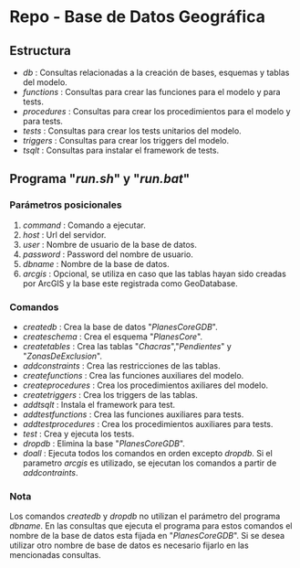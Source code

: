 # Repo - Base de Datos Geográfica

## Estructura

- _db_ : Consultas relacionadas a la creación de bases, esquemas y tablas del modelo.
- _functions_ : Consultas para crear las funciones para el modelo y para tests.
- _procedures_ : Consultas para crear los procedimientos para el modelo y para tests.
- _tests_ : Consultas para crear los tests unitarios del modelo.
- _triggers_ : Consultas para crear los triggers del modelo.
- _tsqlt_ : Consultas para instalar el framework de tests.

## Programa "_run.sh_" y "_run.bat_"

### Parámetros posicionales

1. _command_ : Comando a ejecutar.
2. _host_ : Url del servidor.
3. _user_ : Nombre de usuario de la base de datos.
4. _password_ : Password del nombre de usuario.
5. _dbname_ : Nombre de la base de datos.
6. _arcgis_ : Opcional, se utiliza en caso que las tablas hayan sido creadas por ArcGIS y la base este registrada como GeoDatabase.

### Comandos

- _createdb_ : Crea la base de datos "_PlanesCoreGDB_".
- _createschema_ : Crea el esquema "_PlanesCore_".
- _createtables_ : Crea las tablas "_Chacras_","_Pendientes_" y "_ZonasDeExclusion_".
- _addconstraints_ : Crea las restricciones de las tablas.
- _createfunctions_ : Crea las funciones auxiliares del modelo.
- _createprocedures_ : Crea los procedimientos axiliares del modelo.
- _createtriggers_ : Crea los triggers de las tablas.
- _addtsqlt_ : Instala el framework para test.
- _addtestfunctions_ : Crea las funciones auxiliares para tests.
- _addtestprocedures_ : Crea los procedimientos auxiliares para tests.
- _test_ : Crea y ejecuta los tests.
- _dropdb_ : Elimina la base "_PlanesCoreGDB_".
- _doall_ : Ejecuta todos los comandos en orden excepto _dropdb_. Si el parametro _arcgis_ es utilizado, se ejecutan los comandos a partir de _addcontraints_.

### Nota

Los comandos _createdb_ y _dropdb_ no utilizan el parámetro del programa _dbname_. En las consultas que ejecuta el programa para estos comandos el nombre de la base de datos esta fijada en "_PlanesCoreGDB_". Si se desea utilizar otro nombre de base de datos es necesario fijarlo en las mencionadas consultas.
